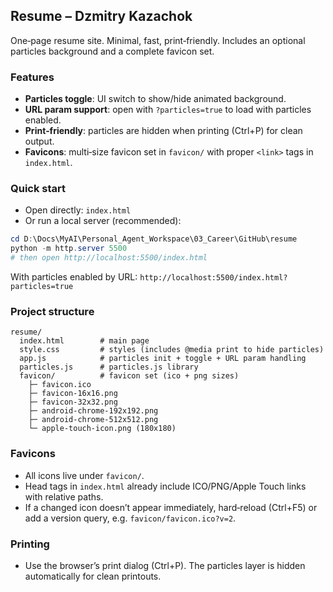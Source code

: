 ## Resume – Dzmitry Kazachok

One‑page resume site. Minimal, fast, print‑friendly. Includes an optional particles background and a complete favicon set.

### Features
- **Particles toggle**: UI switch to show/hide animated background.
- **URL param support**: open with `?particles=true` to load with particles enabled.
- **Print‑friendly**: particles are hidden when printing (Ctrl+P) for clean output.
- **Favicons**: multi‑size favicon set in `favicon/` with proper `<link>` tags in `index.html`.

### Quick start
- Open directly: `index.html`
- Or run a local server (recommended):

```powershell
cd D:\Docs\MyAI\Personal_Agent_Workspace\03_Career\GitHub\resume
python -m http.server 5500
# then open http://localhost:5500/index.html
```

With particles enabled by URL:
`http://localhost:5500/index.html?particles=true`

### Project structure
```text
resume/
  index.html        # main page
  style.css         # styles (includes @media print to hide particles)
  app.js            # particles init + toggle + URL param handling
  particles.js      # particles.js library
  favicon/          # favicon set (ico + png sizes)
    ├─ favicon.ico
    ├─ favicon-16x16.png
    ├─ favicon-32x32.png
    ├─ android-chrome-192x192.png
    ├─ android-chrome-512x512.png
    └─ apple-touch-icon.png (180x180)
```

### Favicons
- All icons live under `favicon/`.
- Head tags in `index.html` already include ICO/PNG/Apple Touch links with relative paths.
- If a changed icon doesn’t appear immediately, hard‑reload (Ctrl+F5) or add a version query, e.g. `favicon/favicon.ico?v=2`.

### Printing
- Use the browser’s print dialog (Ctrl+P). The particles layer is hidden automatically for clean printouts.